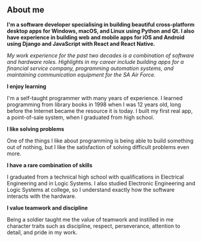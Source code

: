 ## About me

**I'm a software developer specialising in building beautiful cross-platform desktop apps for Windows, macOS, and Linux using Python and Qt. I also have experience in building web and mobile apps for iOS and Android using Django and JavaScript with React and React Native.**

_My work experience for the past two decades is a combination of software and hardware roles. Highlights in my career include building apps for a financial service company, programming automation systems, and maintaining communication equipment for the SA Air Force._

**I enjoy learning**

I'm a self-taught programmer with many years of experience. I learned programming from library books in 1998 when I was 12 years old, long before the Internet became the resource it is today. I built my first real app, a point-of-sale system, when I graduated from high school.

**I like solving problems**

One of the things I like about programming is being able to build something out of nothing, but I like the satisfaction of solving difficult problems even more.

**I have a rare combination of skills**

I graduated from a technical high school with qualifications in Electrical Engineering and in Logic Systems. I also studied Electronic Engineering and Logic Systems at college, so I understand exactly how the software interacts with the hardware.

**I value teamwork and discipline**

Being a soldier taught me the value of teamwork and instilled in me character traits such as discipline, respect, perseverance, attention to detail, and pride in my work.
